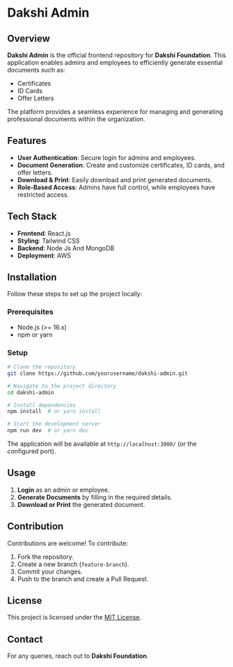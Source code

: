 # Dakshi Admin

## Overview
**Dakshi Admin** is the official frontend repository for **Dakshi Foundation**. This application enables admins and employees to efficiently generate essential documents such as:
- Certificates
- ID Cards
- Offer Letters

The platform provides a seamless experience for managing and generating professional documents within the organization.

## Features
- **User Authentication**: Secure login for admins and employees.
- **Document Generation**: Create and customize certificates, ID cards, and offer letters.
- **Download & Print**: Easily download and print generated documents.
- **Role-Based Access**: Admins have full control, while employees have restricted access.

## Tech Stack
- **Frontend**: React.js
- **Styling**: Tailwind CSS
- **Backend**: Node Js And MongoDB
- **Deployment**: AWS 

## Installation
Follow these steps to set up the project locally:

### Prerequisites
- Node.js (>= 16.x)
- npm or yarn

### Setup
```bash
# Clone the repository
git clone https://github.com/yourusername/dakshi-admin.git

# Navigate to the project directory
cd dakshi-admin

# Install dependencies
npm install  # or yarn install

# Start the development server
npm run dev  # or yarn dev
```

The application will be available at `http://localhost:3000/` (or the configured port).

## Usage
1. **Login** as an admin or employee.
2. **Generate Documents** by filling in the required details.
3. **Download or Print** the generated document.

## Contribution
Contributions are welcome! To contribute:
1. Fork the repository.
2. Create a new branch (`feature-branch`).
3. Commit your changes.
4. Push to the branch and create a Pull Request.

## License
This project is licensed under the [MIT License](LICENSE).

## Contact
For any queries, reach out to **Dakshi Foundation**.
